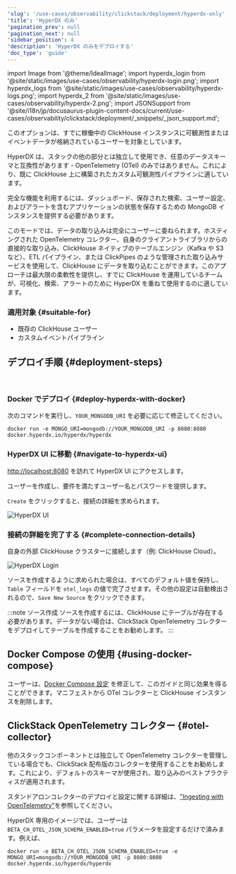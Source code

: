 ```yaml
---
'slug': '/use-cases/observability/clickstack/deployment/hyperdx-only'
'title': 'HyperDX のみ'
'pagination_prev': null
'pagination_next': null
'sidebar_position': 4
'description': 'HyperDX のみをデプロイする'
'doc_type': 'guide'
---
```


import Image from '@theme/IdealImage';
import hyperdx_login from '@site/static/images/use-cases/observability/hyperdx-login.png';
import hyperdx_logs from '@site/static/images/use-cases/observability/hyperdx-logs.png';
import hyperdx_2 from '@site/static/images/use-cases/observability/hyperdx-2.png';
import JSONSupport from '@site/i18n/jp/docusaurus-plugin-content-docs/current/use-cases/observability/clickstack/deployment/_snippets/_json_support.md';

このオプションは、すでに稼働中の ClickHouse インスタンスに可観測性またはイベントデータが格納されているユーザーを対象としています。

HyperDX は、スタックの他の部分とは独立して使用でき、任意のデータスキーマと互換性があります - OpenTelemetry (OTel) のみではありません。これにより、既に ClickHouse 上に構築されたカスタム可観測性パイプラインに適しています。

完全な機能を利用するには、ダッシュボード、保存された検索、ユーザー設定、およびアラートを含むアプリケーションの状態を保存するための MongoDB インスタンスを提供する必要があります。

このモードでは、データの取り込みは完全にユーザーに委ねられます。ホスティングされた OpenTelemetry コレクター、自身のクライアントライブラリからの直接的な取り込み、ClickHouse ネイティブのテーブルエンジン（Kafka や S3 など）、ETL パイプライン、または ClickPipes のような管理された取り込みサービスを使用して、ClickHouse にデータを取り込むことができます。このアプローチは最大限の柔軟性を提供し、すでに ClickHouse を運用しているチームが、可視化、検索、アラートのために HyperDX を重ねて使用するのに適しています。

### 適用対象 {#suitable-for}

- 既存の ClickHouse ユーザー
- カスタムイベントパイプライン

## デプロイ手順 {#deployment-steps}
<br/>

<VerticalStepper headerLevel="h3">

### Docker でデプロイ {#deploy-hyperdx-with-docker}

次のコマンドを実行し、`YOUR_MONGODB_URI` を必要に応じて修正してください。

```shell
docker run -e MONGO_URI=mongodb://YOUR_MONGODB_URI -p 8080:8080 docker.hyperdx.io/hyperdx/hyperdx
```

### HyperDX UI に移動 {#navigate-to-hyperdx-ui}

[http://localhost:8080](http://localhost:8080) を訪れて HyperDX UI にアクセスします。

ユーザーを作成し、要件を満たすユーザー名とパスワードを提供します。

`Create` をクリックすると、接続の詳細を求められます。

<Image img={hyperdx_login} alt="HyperDX UI" size="lg"/>

### 接続の詳細を完了する {#complete-connection-details}

自身の外部 ClickHouse クラスターに接続します（例: ClickHouse Cloud）。

<Image img={hyperdx_2} alt="HyperDX Login" size="md"/>

ソースを作成するように求められた場合は、すべてのデフォルト値を保持し、`Table` フィールドを `otel_logs` の値で完了させます。その他の設定は自動検出されるので、`Save New Source` をクリックできます。

:::note ソース作成
ソースを作成するには、ClickHouse にテーブルが存在する必要があります。データがない場合は、ClickStack OpenTelemetry コレクターをデプロイしてテーブルを作成することをお勧めします。
:::

</VerticalStepper>

## Docker Compose の使用 {#using-docker-compose}

ユーザーは、[Docker Compose 設定](/use-cases/observability/clickstack/deployment/docker-compose) を修正して、このガイドと同じ効果を得ることができます。マニフェストから OTel コレクターと ClickHouse インスタンスを削除します。

## ClickStack OpenTelemetry コレクター {#otel-collector}

他のスタックコンポーネントとは独立して OpenTelemetry コレクターを管理している場合でも、ClickStack 配布版のコレクターを使用することをお勧めします。これにより、デフォルトのスキーマが使用され、取り込みのベストプラクティスが適用されます。

スタンドアロンコレクターのデプロイと設定に関する詳細は、["Ingesting with OpenTelemetry"](/use-cases/observability/clickstack/ingesting-data/otel-collector#modifying-otel-collector-configuration)を参照してください。

<JSONSupport/>

HyperDX 専用のイメージでは、ユーザーは `BETA_CH_OTEL_JSON_SCHEMA_ENABLED=true` パラメータを設定するだけで済みます。例えば、

```shell
docker run -e BETA_CH_OTEL_JSON_SCHEMA_ENABLED=true -e MONGO_URI=mongodb://YOUR_MONGODB_URI -p 8080:8080 docker.hyperdx.io/hyperdx/hyperdx
```
